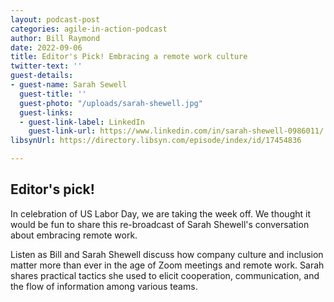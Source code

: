 ```yaml
---
layout: podcast-post
categories: agile-in-action-podcast
author: Bill Raymond
date: 2022-09-06
title: Editor's Pick! Embracing a remote work culture
twitter-text: ''
guest-details:
- guest-name: Sarah Sewell
  guest-title: ''
  guest-photo: "/uploads/sarah-shewell.jpg"
  guest-links:
  - guest-link-label: LinkedIn
    guest-link-url: https://www.linkedin.com/in/sarah-shewell-0986011/
libsynUrl: https://directory.libsyn.com/episode/index/id/17454836

---
```

## Editor's pick!
In celebration of US Labor Day, we are taking the week off. We thought it would be fun to share this re-broadcast of Sarah Shewell's conversation about embracing remote work.

Listen as Bill and Sarah Shewell discuss how company culture and inclusion matter more than ever in the age of Zoom meetings and remote work. Sarah shares practical tactics she used to elicit cooperation, communication, and the flow of information among various teams.